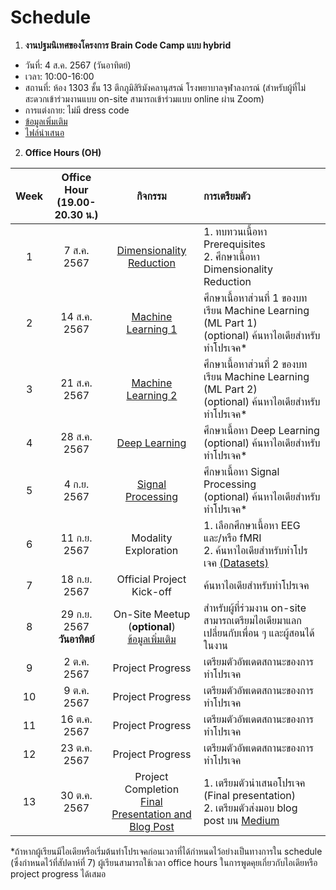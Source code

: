 # Schedule

1. **งานปฐมนิเทศของโครงการ Brain Code Camp แบบ hybrid**

- วันที่: 4 ส.ค. 2567 (วันอาทิตย์)
- เวลา: 10:00-16:00
- สถานที่: ห้อง 1303 ชั้น 13 ตึกภูมิสิริมังคลานุสรณ์ โรงพยาบาลจุฬาลงกรณ์ (สำหรับผู้ที่ไม่สะดวกเข้าร่วมงานแบบ on-site สามารถเข้าร่วมแบบ online ผ่าน Zoom)
- การแต่งกาย: ไม่มี dress code
- <a href="/other-documents/bcc2024-orientation-schedule.pdf">ข้อมูลเพิ่มเติม</a>
- <a href="/other-documents/20240804-BCC-orientation.pdf">ไฟล์นำเสนอ</a>

2. **Office Hours (OH)**

| Week | Office Hour <br> (19.00-20.30 น.) |                                               กิจกรรม                                               | การเตรียมตัว                                                                                                     |
| :--: | :-------------------------------: | :-------------------------------------------------------------------------------------------------: | :--------------------------------------------------------------------------------------------------------------- |
|  1   |            7 ส.ค. 2567            |        [Dimensionality Reduction](/Fundamentals/DimensionalityReduction/dim_reduct_intro.md)        | 1. ทบทวนเนื้อหา Prerequisites <br> 2. ศึกษาเนื้อหา Dimensionality Reduction                                      |
|  2   |           14 ส.ค. 2567            |                [Machine Learning 1](/Fundamentals/MachineLearning/ml_part1_intro.md)                | ศึกษาเนื้อหาส่วนที่ 1 ของบทเรียน Machine Learning (ML Part 1) <br> (optional) ค้นหาไอเดียสำหรับทำโปรเจค\*        |
|  3   |           21 ส.ค. 2567            |                [Machine Learning 2](/Fundamentals/MachineLearning/ml_part2_intro.md)                | ศึกษาเนื้อหาส่วนที่ 2 ของบทเรียน Machine Learning (ML Part 2) <br> (optional) ค้นหาไอเดียสำหรับทำโปรเจค\*        |
|  4   |           28 ส.ค. 2567            |                 [Deep Learning](/Fundamentals/DeepLearning/deep_learning_intro.md)                  | ศึกษาเนื้อหา Deep Learning <br> (optional) ค้นหาไอเดียสำหรับทำโปรเจค\*                                           |
|  5   |            4 ก.ย. 2567            |           [Signal Processing](/Fundamentals/SignalProcessing/signal_processing_intro.md)            | ศึกษาเนื้อหา Signal Processing <br> (optional) ค้นหาไอเดียสำหรับทำโปรเจค\*                                       |
|  6   |           11 ก.ย. 2567            |                                        Modality Exploration                                         | 1. เลือกศึกษาเนื้อหา EEG และ/หรือ fMRI <br> 2. ค้นหาไอเดียสำหรับทำโปรเจค [(Datasets)](/GeneralInfo/datasets.md)  |
|  7   |           18 ก.ย. 2567            |                                      Official Project Kick-off                                      | ค้นหาไอเดียสำหรับทำโปรเจค                                                                                        |
|  8   | 29 ก.ย. 2567 <br> **วันอาทิตย์**  |     On-Site Meetup <br> (**optional**) <br> [ข้อมูลเพิ่มเติม](/GeneralInfo/on-site-meetups.md)      | สำหรับผู้ที่ร่วมงาน on-site สามารถเตรียมไอเดียมาแลกเปลี่ยนกับเพื่อน ๆ และผู้สอนได้ในงาน                          |
|  9   |            2 ต.ค. 2567            |                                          Project Progress                                           | เตรียมตัวอัพเดตสถานะของการทำโปรเจค                                                                               |
|  10  |            9 ต.ค. 2567            |                                          Project Progress                                           | เตรียมตัวอัพเดตสถานะของการทำโปรเจค                                                                               |
|  11  |           16 ต.ค. 2567            |                                          Project Progress                                           | เตรียมตัวอัพเดตสถานะของการทำโปรเจค                                                                               |
|  12  |           23 ต.ค. 2567            |                                          Project Progress                                           | เตรียมตัวอัพเดตสถานะของการทำโปรเจค                                                                               |
|  13  |           30 ต.ค. 2567            | Project Completion <br> [Final Presentation and Blog Post](/GeneralInfo/graduation_requirements.md) | 1. เตรียมตัวนำเสนอโปรเจค (Final presentation) <br> 2. เตรียมตัวส่งมอบ blog post บน [Medium](https://medium.com/) |

\*ถ้าหากผู้เรียนมีไอเดียหรือเริ่มต้นทำโปรเจคก่อนเวลาที่ได้กำหนดไว้อย่างเป็นทางการใน schedule (ซึ่งกำหนดไว้ที่สัปดาห์ที่ 7) ผู้เรียนสามารถใช้เวลา office hours ในการพูดคุยเกี่ยวกับไอเดียหรือ project progress ได้เสมอ
